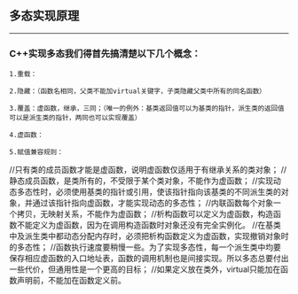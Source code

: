 ## 多态实现原理

--------------------------------------

### C++实现多态我们得首先搞清楚以下几个概念：

	1.重载：
	
	2.隐藏：（函数名相同，父类不能加virtual关键字，子类隐藏父类中所有的同名函数）
	
	3.覆盖：虚函数，继承，三同；（唯一的例外：基类返回值可以为基类的指针，派生类的返回值可以是派生类的指针，两同也可以实现覆盖）
	
	4.虚函数：
	
	5.赋值兼容规则：
	

//只有类的成员函数才能是虚函数，说明虚函数仅适用于有继承关系的类对象；
//静态成员函数，是类所有的，不受限于某个类对象，不能作为虚函数；
//实现动态多态性时，必须使用基类的指针或引用，使该指针指向该基类的不同派生类的对象，并通过该指针指向虚函数，才能实现动态的多态性；
//内联函数每个对象一个拷贝，无映射关系，不能作为虚函数；
//析构函数可以定义为虚函数，构造函数不能定义为虚函数，因为在调用构造函数时对象还没有完全实例化。
//在基类中及派生类中都动态分配内存时，必须把析构函数定义为虚函数，实现撤销对象时的多态性；
//函数执行速度要稍慢一些。为了实现多态性，每一个派生类中均要保存相应虚函数的入口地址表，函数的调用机制也是间接实现。所以多态总要付出一些代价，但通用性是一个更高的目标；
//如果定义放在类外，virtual只能加在函数声明前，不能加在函数定义前。


















